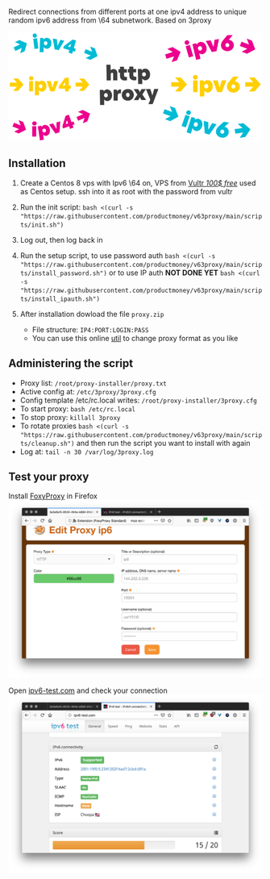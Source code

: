 Redirect connections from different ports at one ipv4 address to unique random ipv6 address from \64 subnetwork. Based on 3proxy

![img](cover.svg)

## Installation

1. Create a Centos 8 vps with Ipv6 \64 on, VPS from [Vultr *100$ free*](https://www.vultr.com/?ref=8815005-6G) used as Centos setup. ssh into it as root with the password from vultr

2. Run the init script: `bash <(curl -s "https://raw.githubusercontent.com/productmoney/v63proxy/main/scripts/init.sh")`

3. Log out, then log back in

4. Run the setup script, to use password auth `bash <(curl -s "https://raw.githubusercontent.com/productmoney/v63proxy/main/scripts/install_password.sh")` or to use IP auth **NOT DONE YET** `bash <(curl -s "https://raw.githubusercontent.com/productmoney/v63proxy/main/scripts/install_ipauth.sh")`

5. After installation dowload the file `proxy.zip`
   * File structure: `IP4:PORT:LOGIN:PASS`
   * You can use this online [util](http://buyproxies.org/panel/format.php
) to change proxy format as you like

## Administering the script
* Proxy list: `/root/proxy-installer/proxy.txt`
* Active config at: `/etc/3proxy/3proxy.cfg`
* Config template /etc/rc.local writes: `/root/proxy-installer/3proxy.cfg`
* To start proxy: `bash /etc/rc.local`
* To stop proxy: `killall 3proxy`
* To rotate proxies `bash <(curl -s "https://raw.githubusercontent.com/productmoney/v63proxy/main/scripts/cleanup.sh")` and then run the script you want to install with again
* Log at: `tail -n 30 /var/log/3proxy.log`

## Test your proxy

Install [FoxyProxy](https://addons.mozilla.org/en-US/firefox/addon/foxyproxy-standard/) in Firefox
![Foxy](foxyproxy.png)

Open [ipv6-test.com](http://ipv6-test.com/) and check your connection
![check ip](check_ip.png)

